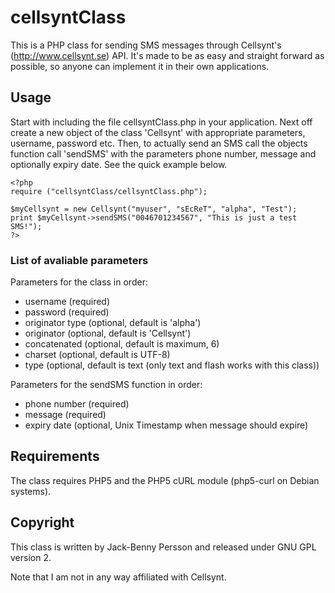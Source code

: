 # cellsyntClass #
This is a PHP class for sending SMS messages through Cellsynt's
(http://www.cellsynt.se) API. It's made to be as easy and straight forward as
possible, so anyone can implement it in their own applications.

## Usage ##
Start with including the file cellsyntClass.php in your application. Next off
create a new object of the class 'Cellsynt' with appropriate parameters,
username, password etc. Then, to actually send an SMS call the objects function
call 'sendSMS' with the parameters phone number, message and optionally expiry
date. See the quick example below.

    <?php
    require ("cellsyntClass/cellsyntClass.php");

    $myCellsynt = new Cellsynt("myuser", "sEcReT", "alpha", "Test");
    print $myCellsynt->sendSMS("0046701234567", "This is just a test SMS!");
    ?>
    
### List of avaliable parameters ###
Parameters for the class in order:

 * username (required)
 * password (required)
 * originator type (optional, default is 'alpha')
 * originator (optional, default is 'Cellsynt')
 * concatenated (optional, default is maximum, 6)
 * charset (optional, default is UTF-8)
 * type (optional, default is text (only text and flash works with this class))

Parameters for the sendSMS function in order:

 * phone number (required)
 * message (required)
 * expiry date (optional, Unix Timestamp when message should expire)

## Requirements ##
The class requires PHP5 and the PHP5 cURL module (php5-curl on Debian systems).

## Copyright ##
This class is written by Jack-Benny Persson and released under GNU GPL
version 2. 

Note that I am not in any way affiliated with Cellsynt. 
